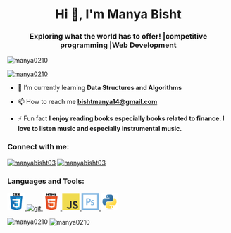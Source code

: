 <h1 align="center">Hi 👋, I'm Manya Bisht</h1>
<h3 align="center">Exploring what the world has to offer! |competitive programming |Web Development</h3>

<p align="left"> <img src="https://komarev.com/ghpvc/?username=manya0210&label=Profile%20views&color=0e75b6&style=flat" alt="manya0210" /> </p>

<p align="left"> <a href="https://github.com/ryo-ma/github-profile-trophy"><img src="https://github-profile-trophy.vercel.app/?username=manya0210" alt="manya0210" /></a> </p>

- 🌱 I’m currently learning **Data Structures and Algorithms**

- 📫 How to reach me **bishtmanya14@gmail.com**

- ⚡ Fun fact **I enjoy reading books especially books related to finance. I love to listen music and especially instrumental music.**

<h3 align="left">Connect with me:</h3>
<p align="left">
<a href="https://twitter.com/manyabisht03" target="blank"><img align="center" src="https://raw.githubusercontent.com/rahuldkjain/github-profile-readme-generator/master/src/images/icons/Social/twitter.svg" alt="manyabisht03" height="30" width="40" /></a>
<a href="https://linkedin.com/in/manyabisht03" target="blank"><img align="center" src="https://raw.githubusercontent.com/rahuldkjain/github-profile-readme-generator/master/src/images/icons/Social/linked-in-alt.svg" alt="manyabisht03" height="30" width="40" /></a>
</p>

<h3 align="left">Languages and Tools:</h3>
<p align="left"> <a href="https://www.w3schools.com/css/" target="_blank" rel="noreferrer"> <img src="https://raw.githubusercontent.com/devicons/devicon/master/icons/css3/css3-original-wordmark.svg" alt="css3" width="40" height="40"/> </a> <a href="https://git-scm.com/" target="_blank" rel="noreferrer"> <img src="https://www.vectorlogo.zone/logos/git-scm/git-scm-icon.svg" alt="git" width="40" height="40"/> </a> <a href="https://www.w3.org/html/" target="_blank" rel="noreferrer"> <img src="https://raw.githubusercontent.com/devicons/devicon/master/icons/html5/html5-original-wordmark.svg" alt="html5" width="40" height="40"/> </a> <a href="https://developer.mozilla.org/en-US/docs/Web/JavaScript" target="_blank" rel="noreferrer"> <img src="https://raw.githubusercontent.com/devicons/devicon/master/icons/javascript/javascript-original.svg" alt="javascript" width="40" height="40"/> </a> <a href="https://www.photoshop.com/en" target="_blank" rel="noreferrer"> <img src="https://raw.githubusercontent.com/devicons/devicon/master/icons/photoshop/photoshop-line.svg" alt="photoshop" width="40" height="40"/> </a> <a href="https://www.python.org" target="_blank" rel="noreferrer"> <img src="https://raw.githubusercontent.com/devicons/devicon/master/icons/python/python-original.svg" alt="python" width="40" height="40"/> </a> </p>

<p><img align="left" src="https://github-readme-stats.vercel.app/api/top-langs?username=manya0210&show_icons=true&locale=en&layout=compact" alt="manya0210" /></p>

<p>&nbsp;<img align="center" src="https://github-readme-stats.vercel.app/api?username=manya0210&show_icons=true&locale=en" alt="manya0210" /></p>



